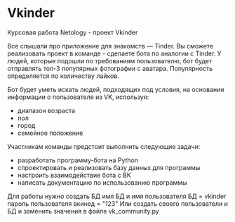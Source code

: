 # Vkinder
Курсовая работа Netology - проект Vkinder

Все слышали про приложение для знакомств — Tinder. Вы сможете реализовать проект в команде - сделаете бота по аналогии с Tinder. У людей, которые подошли по требованиям пользователю, бот будет отправлять топ-3 популярных фотографии с аватара. Популярность определяется по количеству лайков.

Бот будет уметь искать людей, подходящих под условия, на основании информации о пользователе из VK, используя:
- диапазон возраста
- пол
- город
- семейное положение

Участникам команды предстоит выполнить следующие задачи:
* разработать программу-бота на Python
* спроектировать и реализовать базу данных для программы
* настроить взаимодействие бота с ВК
* написать документацию по использованию программы


Для работы нужно создать БД
имя БД и имя пользователя БД = vkinder
пароль пользователя вкинед = "123"
Или создать своего пользователи и БД и заменить значения в файле vk_community.py
